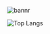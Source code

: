 
![bannr](https://github.com/user-attachments/assets/1dc4d7a0-04c0-4af5-9e81-2a57c84f7d73)

![Top Langs](https://github-readme-stats.vercel.app/api/top-langs/?username=beratgdlk&theme=tokyonight)
